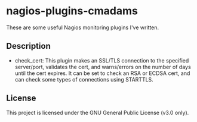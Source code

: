 # nagios-plugins-cmadams

These are some useful Nagios monitoring plugins I've written.

## Description

* check_cert: 
	This plugin makes an SSL/TLS connection to the specified server/port,
	validates the cert, and warns/errors on the number of days until the
	cert expires. It can be set to check an RSA or ECDSA cert, and can check
	some types of connections using STARTTLS.

## License

This project is licensed under the GNU General Public License (v3.0 only).

